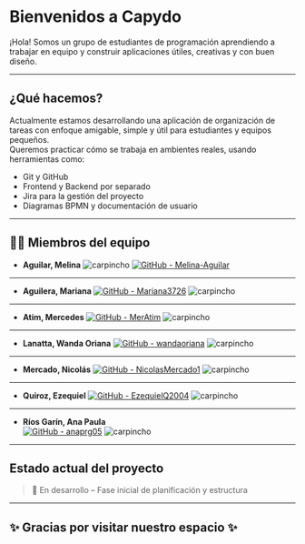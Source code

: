 # Bienvenidos a **Capydo**

¡Hola! Somos un grupo de estudiantes de programación aprendiendo a trabajar en equipo y construir aplicaciones útiles, creativas y con buen diseño.  

---

## ¿Qué hacemos?

Actualmente estamos desarrollando una aplicación de organización de tareas con enfoque amigable, simple y útil para estudiantes y equipos pequeños.  
Queremos practicar cómo se trabaja en ambientes reales, usando herramientas como:

- Git y GitHub
- Frontend y Backend por separado
- Jira para la gestión del proyecto
- Diagramas BPMN y documentación de usuario

---

## 🧑‍💻 Miembros del equipo


- **Aguilar, Melina** 
 ![carpincho](https://github.com/user-attachments/assets/34c61984-7f45-403c-a3ae-a57dd16a27bf) [![GitHub - Melina-Aguilar](https://img.shields.io/badge/GitHub-Melina--Aguilar-blue?logo=github)](https://github.com/Melina-Aguilar)
---

- **Aguilera, Mariana**
  [![GitHub - Mariana3726](https://img.shields.io/badge/GitHub-Mariana3726-blue?logo=github)](https://github.com/Mariana3726)   ![carpincho](https://github.com/user-attachments/assets/7fd5b73e-59a3-4209-a4b3-36ee8fed9e37)

---

- **Atim, Mercedes** 
  [![GitHub - MerAtim](https://img.shields.io/badge/GitHub-MerAtim-blue?logo=github)](https://github.com/MerAtim) 
 ![carpincho](https://github.com/user-attachments/assets/a3630c0d-a0d6-4266-862e-1705e1a60829)

---

- **Lanatta, Wanda Oriana** 
  [![GitHub - wandaoriana](https://img.shields.io/badge/GitHub-wandaoriana-blue?logo=github)](https://github.com/wandaoriana)   ![carpincho](https://github.com/user-attachments/assets/cdcf3c88-d7ae-448b-8439-a6337e89a4ff)

---

- **Mercado, Nicolás**
  [![GitHub - NicolasMercado1](https://img.shields.io/badge/GitHub-NicolasMercado1-blue?logo=github)](https://github.com/NicolasMercado1)   ![carpincho](https://github.com/user-attachments/assets/b6f1a4ab-6c38-4aea-a7d6-992f1afe9561)

---

- **Quiroz, Ezequiel**
  [![GitHub - EzequielQ2004](https://img.shields.io/badge/GitHub-EzequielQ2004-blue?logo=github)](https://github.com/EzequielQ2004)   ![carpincho](https://github.com/user-attachments/assets/503b6530-624c-46ec-b5fa-a54b7718af18)

---

- **Ríos Garín, Ana Paula**  
  [![GitHub - anaprg05](https://img.shields.io/badge/GitHub-anaprg05-blue?logo=github)](https://github.com/anaprg05)   ![carpincho](https://github.com/user-attachments/assets/0a8517f9-ad79-46b8-b948-419144200767)

---

## Estado actual del proyecto

> 🔧 En desarrollo – Fase inicial de planificación y estructura

---

## ✨ Gracias por visitar nuestro espacio ✨

